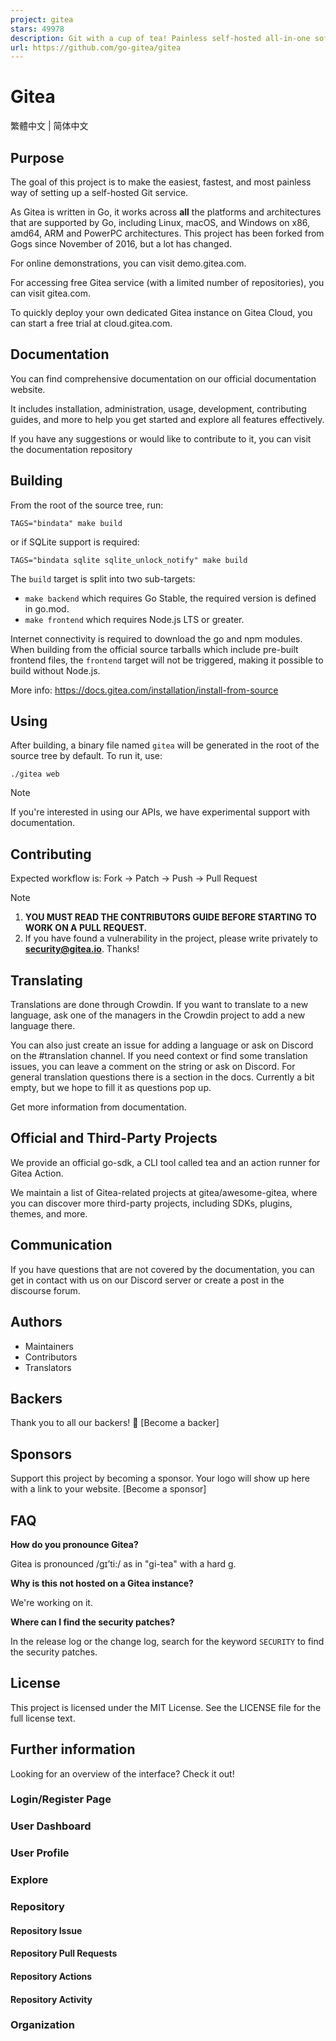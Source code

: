 ```yaml
---
project: gitea
stars: 49978
description: Git with a cup of tea! Painless self-hosted all-in-one software development service, including Git hosting, code review, team collaboration, package registry and CI/CD
url: https://github.com/go-gitea/gitea
---
```


Gitea
=====

繁體中文 | 简体中文

Purpose
-------

The goal of this project is to make the easiest, fastest, and most painless way of setting up a self-hosted Git service.

As Gitea is written in Go, it works across **all** the platforms and architectures that are supported by Go, including Linux, macOS, and Windows on x86, amd64, ARM and PowerPC architectures. This project has been forked from Gogs since November of 2016, but a lot has changed.

For online demonstrations, you can visit demo.gitea.com.

For accessing free Gitea service (with a limited number of repositories), you can visit gitea.com.

To quickly deploy your own dedicated Gitea instance on Gitea Cloud, you can start a free trial at cloud.gitea.com.

Documentation
-------------

You can find comprehensive documentation on our official documentation website.

It includes installation, administration, usage, development, contributing guides, and more to help you get started and explore all features effectively.

If you have any suggestions or would like to contribute to it, you can visit the documentation repository

Building
--------

From the root of the source tree, run:

```
TAGS="bindata" make build
```

or if SQLite support is required:

```
TAGS="bindata sqlite sqlite_unlock_notify" make build
```

The `build` target is split into two sub-targets:

-   `make backend` which requires Go Stable, the required version is defined in go.mod.
-   `make frontend` which requires Node.js LTS or greater.

Internet connectivity is required to download the go and npm modules. When building from the official source tarballs which include pre-built frontend files, the `frontend` target will not be triggered, making it possible to build without Node.js.

More info: https://docs.gitea.com/installation/install-from-source

Using
-----

After building, a binary file named `gitea` will be generated in the root of the source tree by default. To run it, use:

```
./gitea web
```

Note

If you're interested in using our APIs, we have experimental support with documentation.

Contributing
------------

Expected workflow is: Fork -> Patch -> Push -> Pull Request

Note

1.  **YOU MUST READ THE CONTRIBUTORS GUIDE BEFORE STARTING TO WORK ON A PULL REQUEST.**
2.  If you have found a vulnerability in the project, please write privately to **security@gitea.io**. Thanks!

Translating
-----------

Translations are done through Crowdin. If you want to translate to a new language, ask one of the managers in the Crowdin project to add a new language there.

You can also just create an issue for adding a language or ask on Discord on the #translation channel. If you need context or find some translation issues, you can leave a comment on the string or ask on Discord. For general translation questions there is a section in the docs. Currently a bit empty, but we hope to fill it as questions pop up.

Get more information from documentation.

Official and Third-Party Projects
---------------------------------

We provide an official go-sdk, a CLI tool called tea and an action runner for Gitea Action.

We maintain a list of Gitea-related projects at gitea/awesome-gitea, where you can discover more third-party projects, including SDKs, plugins, themes, and more.

Communication
-------------

If you have questions that are not covered by the documentation, you can get in contact with us on our Discord server or create a post in the discourse forum.

Authors
-------

-   Maintainers
-   Contributors
-   Translators

Backers
-------

Thank you to all our backers! 🙏 \[Become a backer\]

Sponsors
--------

Support this project by becoming a sponsor. Your logo will show up here with a link to your website. \[Become a sponsor\]

FAQ
---

**How do you pronounce Gitea?**

Gitea is pronounced /ɡɪ’ti:/ as in "gi-tea" with a hard g.

**Why is this not hosted on a Gitea instance?**

We're working on it.

**Where can I find the security patches?**

In the release log or the change log, search for the keyword `SECURITY` to find the security patches.

License
-------

This project is licensed under the MIT License. See the LICENSE file for the full license text.

Further information
-------------------

Looking for an overview of the interface? Check it out!

### Login/Register Page

### User Dashboard

### User Profile

### Explore

### Repository

#### Repository Issue

#### Repository Pull Requests

#### Repository Actions

#### Repository Activity

### Organization
